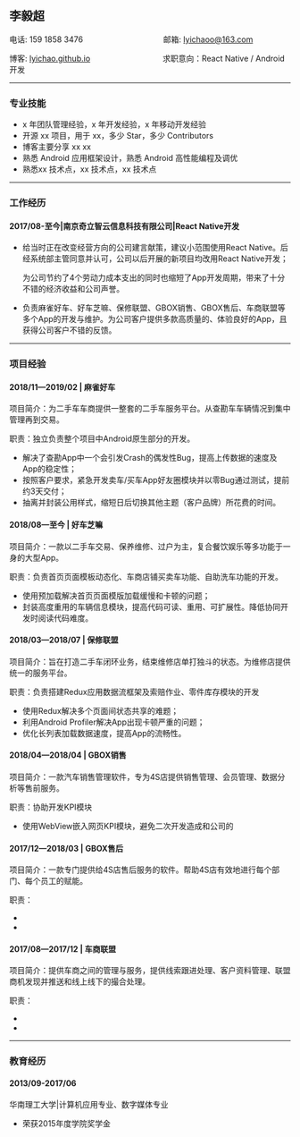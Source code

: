 ## 李毅超

电话: 159 1858 3476　　　　　　　 　　　邮箱: lyichaoo@163.com

博客: [lyichao.github.io](https://lyichao.github.io/)　　　　　　　　　  求职意向：React Native / Android 开发　

---

### 专业技能

* x 年团队管理经验，x 年开发经验，x 年移动开发经验
* 开源 xx 项目，用于 xx，多少 Star，多少 Contributors
* 博客主要分享 xx xx
* 熟悉 Android 应用框架设计，熟悉 Android 高性能编程及调优
* 熟悉xx 技术点，xx 技术点，xx 技术点

---

### 工作经历

#### 2017/08-至今|南京奇立智云信息科技有限公司|React Native开发

- 给当时正在改变经营方向的公司建言献策，建议小范围使用React Native。后经系统部主管同意并认可，公司以后开展的新项目均改用React Native开发；

  为公司节约了4个劳动力成本支出的同时也缩短了App开发周期，带来了十分不错的经济收益和公司声誉。

- 负责麻雀好车、好车芝嘛、保修联盟、GBOX销售、GBOX售后、车商联盟等多个App的开发与维护。为公司客户提供多款高质量的、体验良好的App，且获得公司客户不错的反馈。

---

### 项目经验

#### 2018/11—2019/02 | 麻雀好车

项目简介：为二手车车商提供一整套的二手车服务平台。从查勘车车辆情况到集中管理再到交易。

职责：独立负责整个项目中Android原生部分的开发。

- 解决了查勘App中一个会引发Crash的偶发性Bug，提高上传数据的速度及App的稳定性；
- 按照客户要求，紧急开发卖车/买车App好友圈模块并以零Bug通过测试，提前约3天交付；
- 抽离并封装公用样式，缩短日后切换其他主题（客户品牌）所花费的时间。

#### 2018/08—至今 | 好车芝嘛

项目简介：一款以二手车交易、保养维修、过户为主，复合餐饮娱乐等多功能于一身的大型App。

职责：负责首页页面模板动态化、车商店铺买卖车功能、自助洗车功能的开发。

- 使用预加载解决首页页面模版加载缓慢和卡顿的问题；
- 封装高度重用的车辆信息模块，提高代码可读、重用、可扩展性。降低协同开发时阅读代码难度。

#### 2018/03—2018/07 | 保修联盟

项目简介：旨在打造二手车闭环业务，结束维修店单打独斗的状态。为维修店提供统一的服务平台。


职责：负责搭建Redux应用数据流框架及索赔作业、零件库存模块的开发

- 使用Redux解决多个页面间状态共享的难题；
- 利用Android Profiler解决App出现卡顿严重的问题；
- 优化长列表加载数据速度，提高App的流畅性。

#### 2018/04—2018/04 | GBOX销售

项目简介：一款汽车销售管理软件，专为4S店提供销售管理、会员管理、数据分析等售前服务。


职责：协助开发KPI模块

- 使用WebView嵌入网页KPI模块，避免二次开发造成和公司的

#### 2017/12—2018/03 | GBOX售后

项目简介：一款专门提供给4S店售后服务的软件。帮助4S店有效地进行每个部门、每个员工的赋能。


职责：

- 
- 

#### 2017/08—2017/12 | 车商联盟

项目简介：提供车商之间的管理与服务，提供线索跟进处理、客户资料管理、联盟商机发现并推送和线上线下的撮合处理。


职责：

- 
- 

---

### 教育经历

#### 2013/09-2017/06

华南理工大学|计算机应用专业、数字媒体专业

* 荣获2015年度学院奖学金
